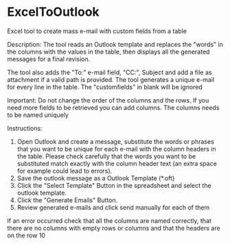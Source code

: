 # ExcelToOutlook
Excel tool to create mass e-mail with custom fields from a table

Description: The tool reads an Outlook template and replaces the "words" in the columns with the values in the table, then displays all the generated messages for a final revision.

The tool also adds the "To:" e-mail field, "CC:", Subject and add a file as attachment if a valid path is provided. The tool generates a unique e-mail for every line in the table. The "customfields" in blank will be ignored 

Important: Do not change the order of the columns and the rows. If you need more fields to be retrieved you can add columns. The columns needs to be named uniquely

Instructions:  

1) Open Outlook and create a message, substitute the words or phrases that you want to be unique for each e-mail with the column headers in the table. Please check carefully that the words you want to be substituted match exactly with the column header text (an extra space for example could lead to errors).  
2) Save the outlook message as a Outlook Template (*.oft)  
3) Click the "Select Template" Button in the spreadsheet and select the outlook template.  
4) Click the "Generate Emails" Button.  
5) Review generated e-mails and click send manually for each of them  


If an error occurred check that all the columns are named correctly, that there are no columns with empty rows or columns and that the headers are on the row 10
